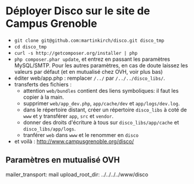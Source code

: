 # Déployer Disco sur le site de Campus Grenoble

- `git clone git@github.com:martinkirch/disco.git disco_tmp`
- `cd disco_tmp`
- `curl -s http://getcomposer.org/installer | php`
- `php composer.phar update`, et entrez en passant les paramètres MySQL/SMTP. Pour les autres paramètres, en cas de doute laissez les valeurs par défaut (et en mutualisé chez OVH, voir plus bas)
- éditer web/app.php : remplacer `/../` par `/../../disco_libs/`.
- transferts des fichiers :
    - attention `web/bundles` contient des liens symboliques: il faut les copier à la main.
    - supprimer `web/app_dev.php`, `app/cache/dev` et `app/logs/dev.log`.
    - dans le répertoire distant, créer un répertoire `disco_libs` à coté de `www` et y transférer `app`, `src` et `vendor`.
    - donner des droits d'écriture à tous sur `disco_libs/app/cache` et `disco_libs/app/logs`.
    - tranférer `web` dans `www` et le renommer en `disco`
- et voilà : http://www.campusgrenoble.org/disco/

## Paramètres en mutualisé OVH

mailer_transport: mail
upload_root_dir: ../../../../www/disco


